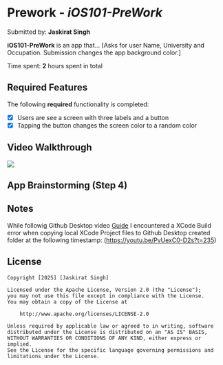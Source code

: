 # Prework - *iOS101-PreWork*

Submitted by: **Jaskirat Singh**

**iOS101-PreWork** is an app that... [Asks for user Name, University and Occupation. Submission changes the app background color.] 

Time spent: **2** hours spent in total

## Required Features

The following **required** functionality is completed:

- [x] Users are see a screen with three labels and a button
- [x] Tapping the button changes the screen color to a random color
 
## Video Walkthrough
<div>
    <a href="https://www.loom.com/share/41fdb5c7b8824a6d8a1c992c9cf39b16">
    </a>
    <a href="https://www.loom.com/share/41fdb5c7b8824a6d8a1c992c9cf39b16">
      <img style="max-width:300px;" src="https://cdn.loom.com/sessions/thumbnails/41fdb5c7b8824a6d8a1c992c9cf39b16-77b0347e39b65690-full-play.gif">
    </a>
  </div>
  
## App Brainstorming (Step 4)

## Notes

While followig Github Desktop video [Guide](https://youtu.be/PvUexC0-D2s) I encountered a XCode Build error when copying local XCode Project files to Github Desktop created folder at the following timestamp: (https://youtu.be/PvUexC0-D2s?t=235)

## License

    Copyright [2025] [Jaskirat Singh]

    Licensed under the Apache License, Version 2.0 (the "License");
    you may not use this file except in compliance with the License.
    You may obtain a copy of the License at

        http://www.apache.org/licenses/LICENSE-2.0

    Unless required by applicable law or agreed to in writing, software
    distributed under the License is distributed on an "AS IS" BASIS,
    WITHOUT WARRANTIES OR CONDITIONS OF ANY KIND, either express or implied.
    See the License for the specific language governing permissions and
    limitations under the License.
